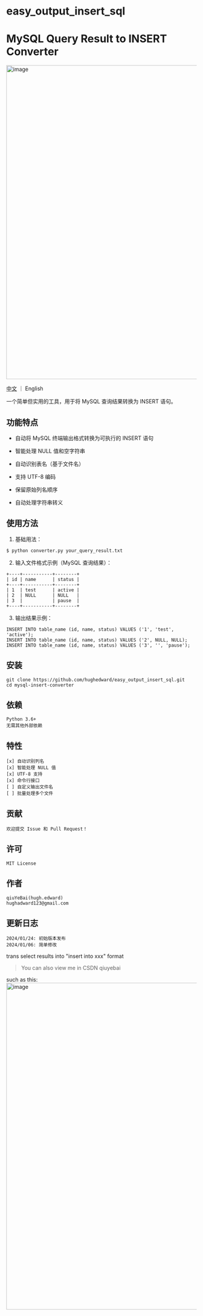 # easy_output_insert_sql

# MySQL Query Result to INSERT Converter

<img width="829" alt="image" src="https://github.com/user-attachments/assets/71339af4-53f4-4d7a-be78-138e018d7088">

[中文](README) ｜ English

一个简单但实用的工具，用于将 MySQL 查询结果转换为 INSERT 语句。

## 功能特点

- 自动将 MySQL 终端输出格式转换为可执行的 INSERT 语句

- 智能处理 NULL 值和空字符串

- 自动识别表名（基于文件名）

- 支持 UTF-8 编码

- 保留原始列名顺序

- 自动处理字符串转义

## 使用方法

1. 基础用法：

```shell
$ python converter.py your_query_result.txt
```

2. 输入文件格式示例（MySQL 查询结果）：

```shell
+----+-----------+--------+
| id | name      | status |
+----+-----------+--------+
| 1  | test      | active |
| 2  | NULL      | NULL   |
| 3  |           | pause  |
+----+-----------+--------+
```

3. 输出结果示例：

```
INSERT INTO table_name (id, name, status) VALUES ('1', 'test', 'active');
INSERT INTO table_name (id, name, status) VALUES ('2', NULL, NULL);
INSERT INTO table_name (id, name, status) VALUES ('3', '', 'pause');
```

## 安装

```
git clone https://github.com/hughedward/easy_output_insert_sql.git
cd mysql-insert-converter
```

## 依赖

```
Python 3.6+
无需其他外部依赖
```



## 特性

```
[x] 自动识别列名
[x] 智能处理 NULL 值
[x] UTF-8 支持
[x] 命令行接口
[ ] 自定义输出文件名
[ ] 批量处理多个文件
```

## 贡献

```shell
欢迎提交 Issue 和 Pull Request！
```

## 许可

```shell
MIT License
```

## 作者

```shell
qiuYeBai(hugh.edward)
hughadward123@gmail.com
```

## 更新日志

```shell
2024/01/24: 初始版本发布
2024/01/06: 简单修改
```

trans select results into "insert into xxx" format

> You can also view me in CSDN qiuyebai

such as this:
<img width="863" alt="image" src="https://github.com/user-attachments/assets/7ec9f504-58a3-4ce9-a3c1-6e3134ce4df6">



